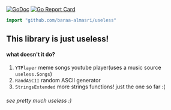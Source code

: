 [![GoDoc](https://godoc.org/github.com/baraa-almasri/useless?status.png)](https://godoc.org/github.com/baraa-almasri/useless) [![Go Report Card](https://goreportcard.com/badge/github.com/baraa-almasri/useless)](https://goreportcard.com/report/github.com/baraa-almasri/useless) 

```go
import "github.com/baraa-almasri/useless"
```

## This library is just useless!
#### what doesn't it do?
1. `YTPlayer` meme songs youtube player(uses a music source `useless.Songs`)
2. `RandASCII` random ASCII generator
3. `StringsExtended` more strings functions! just the one so far :(

###### see pretty  much useless :)
